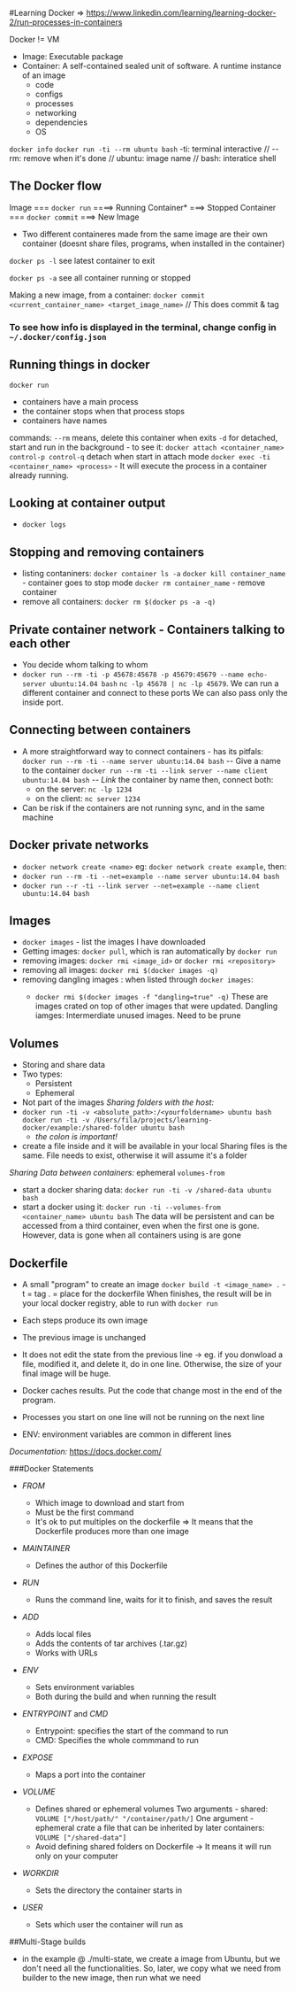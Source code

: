 #Learning Docker => https://www.linkedin.com/learning/learning-docker-2/run-processes-in-containers

Docker != VM

- Image: Executable package
- Container: A self-contained sealed unit of software. A runtime instance of an image
  - code
  - configs
  - processes
  - networking
  - dependencies
  - OS

`docker info`
`docker run -ti --rm ubuntu bash`
-ti: terminal interactive // --rm: remove when it's done // ubuntu: image name // bash: interatice shell

## The Docker flow

  Image === `docker run` ====> Running Container* ===> Stopped Container === `docker commit` ===> New Image
  * Two different containeres made from the same image are their own container (doesnt share files, programs, when installed in the container)

  `docker ps -l` see latest container to exit

  `docker ps -a` see all container running or stopped

  Making a new image, from a container: `docker commit <current_container_name> <target_image_name>` // This does commit & tag

### To see how info is displayed in the terminal, change config in `~/.docker/config.json`

## Running things in docker

`docker run`
  - containers have a main process
  - the container stops when that process stops
  - containers have names

  commands:
   `--rm` means, delete this container when exits
   `-d` for detached, start and run in the background - to see it: `docker attach <container_name>`
   `control-p control-q` detach when start in attach mode
   `docker exec -ti <container_name> <process>` - It will execute the process in a container already running.

## Looking at container output
  - `docker logs`

## Stopping and removing containers
  - listing contaniners: `docker container ls -a`
  `docker kill container_name` - container goes to stop mode
  `docker rm container_name` - remove container
  - remove all containers: `docker rm $(docker ps -a -q)`

## Private container network - Containers talking to each other
  - You decide whom talking to whom
  - `docker run --rm -ti -p 45678:45678 -p 45679:45679 --name echo-server ubuntu:14.04 bash`
  `nc -lp 45678 | nc -lp 45679`. We can run a different container and connect to these ports
  We can also pass only the inside port.

## Connecting between containers
  - A more straightforward way to connect containers - has its pitfals:
  `docker run --rm -ti --name server ubuntu:14.04 bash` -- Give a name to the container
  `docker run --rm -ti --link server --name client ubuntu:14.04 bash` -- *Link* the container by name
  then, connect both:
    - on the server: `nc -lp 1234`
    - on the client: `nc server 1234`
  - Can be risk if the containers are not running sync, and in the same machine

## Docker private networks
  - `docker network create <name>`
  eg: `docker network create example`, then:
  - `docker run --rm -ti --net=example --name server ubuntu:14.04 bash`
  - `docker run --r -ti --link server --net=example --name client ubuntu:14.04 bash`

## Images
  - `docker images` - list the images I have downloaded
  - Getting images: `docker pull`, which is ran automatically by `docker run`
  - removing images: `docker rmi <image_id>` or `docker rmi <repository>`
  - removing all images: `docker rmi $(docker images -q)`
  - removing dangling images <none>:<none> when listed through `docker images`:
    - `docker rmi $(docker images -f "dangling=true" -q)`
    These are images crated on top of other images that were updated. Dangling iamges: Intermerdiate unused images. Need to be prune

## Volumes
  - Storing and share data
  - Two types:
    - Persistent
    - Ephemeral
  - Not part of the images
  _Sharing folders with the host:_
  - `docker run -ti -v <absolute_path>:/<yourfoldername> ubuntu bash`
  `docker run -ti -v /Users/fila/projects/learning-docker/example:/shared-folder ubuntu bash`
    - *the colon is important!*
  - create a file inside <yourfoldername> and it will be available in your local
  Sharing files is the same. File needs to exist, otherwise it will assume it's a folder

  _Sharing Data between containers:_ ephemeral
`volumes-from`
- start a docker sharing data:
`docker run -ti -v /shared-data ubuntu bash`
- start a docker using it:
`docker run -ti --volumes-from <container_name> ubuntu bash`
The data will be persistent and can be accessed from a third container, even when the first one is gone. However, data is gone when all containers using is are gone

## Dockerfile
  - A small "program" to create an image
  `docker build -t <image_name> .`
    -t = tag
    . = place for the dockerfile
  When finishes, the result will be in your local docker registry, able to run with `docker run`

- Each steps produce its own image
- The previous image is unchanged
- It does not edit the state from the previous line -> eg. if you donwload a file, modified it, and delete it, do in one line. Otherwise, the size of your final image will be huge.
- Docker caches results. Put the code that change most in the end of the program.
- Processes you start on one line will not be running on the next line
- ENV: environment variables are common in different lines

*Documentation:* https://docs.docker.com/

###Docker Statements
  - *FROM*
    - Which image to download and start from
    - Must be the first command
    - It's ok to put multiples on the dockerfile => It means that the Dockerfile produces more than one image

  - *MAINTAINER*
    - Defines the author of this Dockerfile

  - *RUN*
    - Runs the command line, waits for it to finish, and saves the result

  - *ADD*
    - Adds local files
    - Adds the contents of tar archives (.tar.gz)
    - Works with URLs

  - *ENV*
    - Sets environment variables
    - Both during the build and when running the result

  - *ENTRYPOINT* and *CMD*
    - Entrypoint: specifies the start of the command to run
    - CMD: Specifies the whole commmand to run

  - *EXPOSE*
    - Maps a port into the container

  - *VOLUME*
    - Defines shared or ephemeral volumes
    Two arguments - shared:
    `VOLUME ["/host/path/" "/container/path/]`
    One argument - ephemeral crate a file that can be inherited by later containers:
    `VOLUME ["/shared-data"]`
    - Avoid defining shared folders on Dockerfile -> It means it will run only on your computer

  - *WORKDIR*
    - Sets the directory the container starts in

  - *USER*
    - Sets which user the container will run as

##Multi-Stage builds
  - in the example @ ./multi-state, we create a image from Ubuntu, but we don't need all the functionalities. So, later, we copy what we need from builder to the new image, then run what we need
